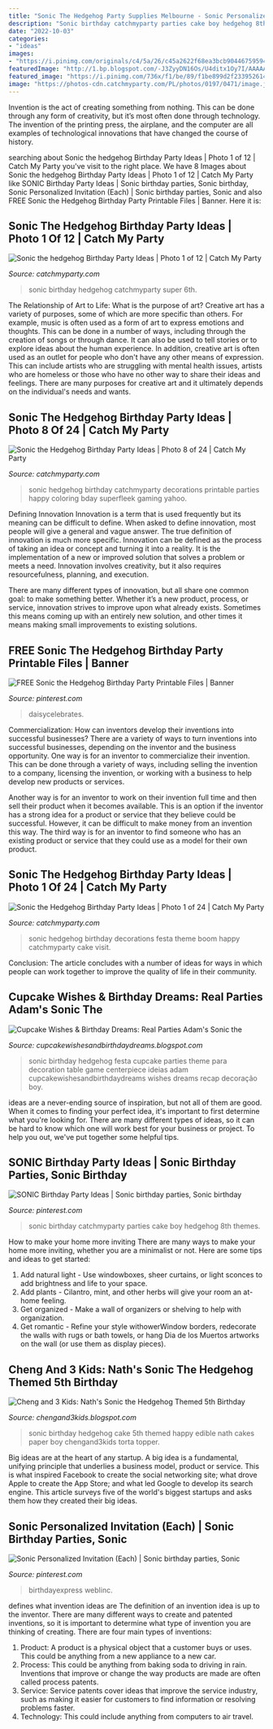 ```yaml
---
title: "Sonic The Hedgehog Party Supplies Melbourne - Sonic Personalized Invitation (each)"
description: "Sonic birthday catchmyparty parties cake boy hedgehog 8th themes"
date: "2022-10-03"
categories:
- "ideas"
images:
- "https://i.pinimg.com/originals/c4/5a/26/c45a2622f68ea3bcb90446759594ca0d.jpg"
featuredImage: "http://1.bp.blogspot.com/-J3ZyyDN16Os/U4ditx1Oy7I/AAAAAAAARN4/SZMwG-UkXTQ/s1600/Sonic_the_Hedgehog_Party_tablescape1.jpg"
featured_image: "https://i.pinimg.com/736x/f1/be/89/f1be899d2f233952614fbf94df0fec95.jpg"
image: "https://photos-cdn.catchmyparty.com/PL/photos/0197/0471/image.jpg"
---
```



Invention is the act of creating something from nothing. This can be done through any form of creativity, but it’s most often done through technology. The invention of the printing press, the airplane, and the computer are all examples of technological innovations that have changed the course of history.

	

		
searching about Sonic the hedgehog Birthday Party Ideas | Photo 1 of 12 | Catch My Party you've visit to the right place. We have 8 Images about Sonic the hedgehog Birthday Party Ideas | Photo 1 of 12 | Catch My Party like SONIC Birthday Party Ideas | Sonic birthday parties, Sonic birthday, Sonic Personalized Invitation (Each) | Sonic birthday parties, Sonic and also FREE Sonic the Hedgehog Birthday Party Printable Files | Banner. Here it is:
		
    
## Sonic The Hedgehog Birthday Party Ideas | Photo 1 Of 12 | Catch My Party

<img loading=lazy src="https://photos-cdn.catchmyparty.com/PL/photos/0202/2754/img_225929343439095.jpeg" onerror="this.onerror=null;this.src='https://tse1.mm.bing.net/th?id=OIP.BT7itIHEBnSs12xbkooDbAHaLG&amp;pid=15.1';" alt="Sonic the hedgehog Birthday Party Ideas | Photo 1 of 12 | Catch My Party">

_Source: catchmyparty.com_

>sonic birthday hedgehog catchmyparty super 6th. 

	

The Relationship of Art to Life: What is the purpose of art?
Creative art has a variety of purposes, some of which are more specific than others. For example, music is often used as a form of art to express emotions and thoughts. This can be done in a number of ways, including through the creation of songs or through dance. It can also be used to tell stories or to explore ideas about the human experience. In addition, creative art is often used as an outlet for people who don't have any other means of expression. This can include artists who are struggling with mental health issues, artists who are homeless or those who have no other way to share their ideas and feelings. There are many purposes for creative art and it ultimately depends on the individual's needs and wants.

    
## Sonic The Hedgehog Birthday Party Ideas | Photo 8 Of 24 | Catch My Party

<img loading=lazy src="https://photos-cdn.catchmyparty.com/PL/photos/0197/0476/image.jpg" onerror="this.onerror=null;this.src='https://tse2.mm.bing.net/th?id=OIP.-pZS4VSS_xoE8DtLTOZQsAHaJ4&amp;pid=15.1';" alt="Sonic the Hedgehog Birthday Party Ideas | Photo 8 of 24 | Catch My Party">

_Source: catchmyparty.com_

>sonic hedgehog birthday catchmyparty decorations printable parties happy coloring bday superfleek gaming yahoo. 

	

Defining Innovation
Innovation is a term that is used frequently but its meaning can be difficult to define. When asked to define innovation, most people will give a general and vague answer. The true definition of innovation is much more specific.
Innovation can be defined as the process of taking an idea or concept and turning it into a reality. It is the implementation of a new or improved solution that solves a problem or meets a need. Innovation involves creativity, but it also requires resourcefulness, planning, and execution.

There are many different types of innovation, but all share one common goal: to make something better. Whether it’s a new product, process, or service, innovation strives to improve upon what already exists. Sometimes this means coming up with an entirely new solution, and other times it means making small improvements to existing solutions.

    
## FREE Sonic The Hedgehog Birthday Party Printable Files | Banner

<img loading=lazy src="https://i.pinimg.com/736x/f1/be/89/f1be899d2f233952614fbf94df0fec95.jpg" onerror="this.onerror=null;this.src='https://tse3.mm.bing.net/th?id=OIP.3r6B9qelfHe_mvAegDGf5QHaHa&amp;pid=15.1';" alt="FREE Sonic the Hedgehog Birthday Party Printable Files | Banner">

_Source: pinterest.com_

>daisycelebrates. 

	

Commercialization: How can inventors develop their inventions into successful businesses?
There are a variety of ways to turn inventions into successful businesses, depending on the inventor and the business opportunity. 
One way is for an inventor to commercialize their invention. This can be done through a variety of ways, including selling the invention to a company, licensing the invention, or working with a business to help develop new products or services. 

Another way is for an inventor to work on their invention full time and then sell their product when it becomes available. This is an option if the inventor has a strong idea for a product or service that they believe could be successful. However, it can be difficult to make money from an invention this way. 
The third way is for an inventor to find someone who has an existing product or service that they could use as a model for their own product.

    
## Sonic The Hedgehog Birthday Party Ideas | Photo 1 Of 24 | Catch My Party

<img loading=lazy src="https://photos-cdn.catchmyparty.com/PL/photos/0197/0471/image.jpg" onerror="this.onerror=null;this.src='https://tse3.mm.bing.net/th?id=OIP.-jhIqKiqyJh3OXLXfIK7EgHaFj&amp;pid=15.1';" alt="Sonic the Hedgehog Birthday Party Ideas | Photo 1 of 24 | Catch My Party">

_Source: catchmyparty.com_

>sonic hedgehog birthday decorations festa theme boom happy catchmyparty cake visit. 

	

Conclusion:
The article concludes with a number of ideas for ways in which people can work together to improve the quality of life in their community.

    
## Cupcake Wishes &amp; Birthday Dreams: Real Parties Adam&#039;s Sonic The

<img loading=lazy src="http://1.bp.blogspot.com/-J3ZyyDN16Os/U4ditx1Oy7I/AAAAAAAARN4/SZMwG-UkXTQ/s1600/Sonic_the_Hedgehog_Party_tablescape1.jpg" onerror="this.onerror=null;this.src='https://tse2.mm.bing.net/th?id=OIP.SKpkm4vY9dH94CBppJ6dLAHaE3&amp;pid=15.1';" alt="Cupcake Wishes &amp; Birthday Dreams: Real Parties Adam&#039;s Sonic the">

_Source: cupcakewishesandbirthdaydreams.blogspot.com_

>sonic birthday hedgehog festa cupcake parties theme para decoration table game centerpiece ideias adam cupcakewishesandbirthdaydreams wishes dreams recap decoração boy. 

	

ideas are a never-ending source of inspiration, but not all of them are good. When it comes to finding your perfect idea, it's important to first determine what you're looking for. There are many different types of ideas, so it can be hard to know which one will work best for your business or project. To help you out, we've put together some helpful tips.

    
## SONIC Birthday Party Ideas | Sonic Birthday Parties, Sonic Birthday

<img loading=lazy src="https://i.pinimg.com/originals/c4/5a/26/c45a2622f68ea3bcb90446759594ca0d.jpg" onerror="this.onerror=null;this.src='https://tse1.mm.bing.net/th?id=OIP.sQMOe-q2Thhmy-Lu9Cr9KgHaNJ&amp;pid=15.1';" alt="SONIC Birthday Party Ideas | Sonic birthday parties, Sonic birthday">

_Source: pinterest.com_

>sonic birthday catchmyparty parties cake boy hedgehog 8th themes. 

	

How to make your home more inviting
There are many ways to make your home more inviting, whether you are a minimalist or not. Here are some tips and ideas to get started:
1. Add natural light - Use windowboxes, sheer curtains, or light sconces to add brightness and life to your space.
2. Add plants - Cilantro, mint, and other herbs will give your room an at-home feeling.
3. Get organized - Make a wall of organizers or shelving to help with organization.
4. Get romantic - Refine your style withowerWindow borders, redecorate the walls with rugs or bath towels, or hang Dia de los Muertos artworks on the wall (or use them as display pieces).

    
## Cheng And 3 Kids: Nath&#039;s Sonic The Hedgehog Themed 5th Birthday

<img loading=lazy src="http://1.bp.blogspot.com/-8GjBs7O5phg/UVXgsCzdtkI/AAAAAAAAAD8/GLZ9n4B7klw/s1600/Nath&#039;s+5th+bday+5.jpg" onerror="this.onerror=null;this.src='https://tse3.mm.bing.net/th?id=OIP.mfe80MMvDAWkZhnFMFYWVgHaJ4&amp;pid=15.1';" alt="Cheng and 3 Kids: Nath&#039;s Sonic the Hedgehog Themed 5th Birthday">

_Source: chengand3kids.blogspot.com_

>sonic birthday hedgehog cake 5th themed happy edible nath cakes paper boy chengand3kids torta topper. 

	

Big ideas are at the heart of any startup. A big idea is a fundamental, unifying principle that underlies a business model, product or service. This is what inspired Facebook to create the social networking site; what drove Apple to create the App Store; and what led Google to develop its search engine. This article surveys five of the world's biggest startups and asks them how they created their big ideas.

    
## Sonic Personalized Invitation (Each) | Sonic Birthday Parties, Sonic

<img loading=lazy src="https://i.pinimg.com/736x/68/2d/f9/682df9ad963131412f4d8c7420b87133.jpg" onerror="this.onerror=null;this.src='https://tse1.mm.bing.net/th?id=OIP.eGGre0fkfRpfd8Iw9Wj5VQHaHa&amp;pid=15.1';" alt="Sonic Personalized Invitation (Each) | Sonic birthday parties, Sonic">

_Source: pinterest.com_

>birthdayexpress weblinc. 

	

defines what invention ideas are
The definition of an invention idea is up to the inventor. 
There are many different ways to create and patented inventions, so it is important to determine what type of invention you are thinking of creating. There are four main types of inventions: 
1) Product: A product is a physical object that a customer buys or uses. This could be anything from a new appliance to a new car. 
2) Process: This could be anything from baking soda to driving in rain. Inventions that improve or change the way products are made are often called process patents. 
3) Service: Service patents cover ideas that improve the service industry, such as making it easier for customers to find information or resolving problems faster. 
4) Technology: This could include anything from computers to air travel.


